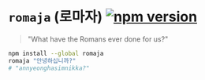 # `romaja` (로마자) [![npm version](https://badge.fury.io/js/romaja.svg)](https://badge.fury.io/js/romaja)

> "What have the Romans ever done for us?"

```sh
npm install --global romaja
romaja "안녕하십니까?"
# "annyeonghasimnikka?"
```

